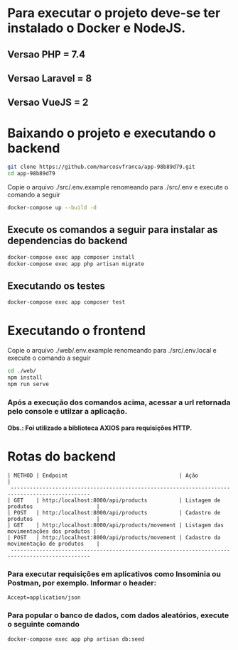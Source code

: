 # Para executar o projeto deve-se ter instalado o Docker e NodeJS.

## Versao PHP = 7.4
## Versao Laravel = 8
## Versao VueJS = 2


# Baixando o projeto e executando o backend
```bash
git clone https://github.com/marcosvfranca/app-98b89d79.git
cd app-98b89d79
``` 
Copie o arquivo ./src/.env.example renomeando para ./src/.env e execute o comando a seguir

```bash
docker-compose up --build -d
```

## Execute os comandos a seguir para instalar as dependencias do backend

```bash
docker-compose exec app composer install
docker-compose exec app php artisan migrate
```

## Executando os testes

```bash
docker-compose exec app composer test
```

# Executando o frontend

Copie o arquivo ./web/.env.example renomeando para ./src/.env.local e execute o comando a seguir

```bash
cd ./web/
npm install
npm run serve
```

### Após a execução dos comandos acima, acessar a url retornada pelo console e utilzar a aplicação.

#### Obs.: Foi utilizado a biblioteca AXIOS para requisições HTTP.

# Rotas do backend
```
| METHOD | Endpoint                                   | Ação                                    |
 ----------------------------------------------------------------------------------------------- 
| GET    | http:/localhost:8000/api/products          | Listagem de produtos                    |
| POST   | http:/localhost:8000/api/products          | Cadastro de produtos                    |
| GET    | http:/localhost:8000/api/products/movement | Listagem das movimentações dos produtos |
| POST   | http:/localhost:8000/api/products/movement | Cadastro da movimentação de produtos    |
 ----------------------------------------------------------------------------------------------- 
```
### Para executar requisições em aplicativos como Insominia ou Postman, por exemplo. Informar o header:
```
Accept=application/json
```
### Para popular o banco de dados, com dados aleatórios, execute o seguinte comando
```
docker-compose exec app php artisan db:seed
```